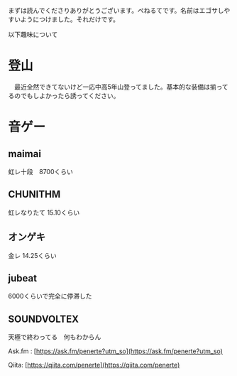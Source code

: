 まずは読んでくださりありがとうございます。ぺねるてです。名前はエゴサしやすいようにつけました。それだけです。


以下趣味について

# 登山

　最近全然できてないけど一応中高5年山登ってました。基本的な装備は揃ってるのでもしよかったら誘ってください。

# 音ゲー

## maimai

虹レ十段　8700くらい

## CHUNITHM

虹レなりたて 15.10くらい

## オンゲキ

金レ 14.25くらい

## jubeat

6000くらいで完全に停滞した

## SOUNDVOLTEX

天極で終わってる　何もわからん

Ask.fm : [https://ask.fm/penerte?utm_so](https://ask.fm/penerte?utm_so)

Qiita: [https://qiita.com/penerte](https://qiita.com/penerte)